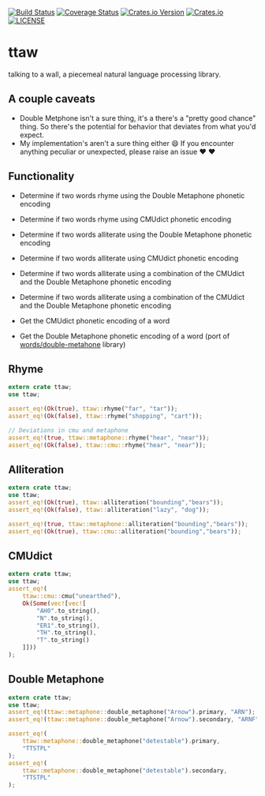 [![Build Status](https://travis-ci.org/shnewto/ttaw.svg?branch=master)](https://travis-ci.org/shnewto/ttaw)
[![Coverage Status](https://coveralls.io/repos/github/shnewto/ttaw/badge.svg?branch=master)](https://coveralls.io/github/shnewto/ttaw?branch=master)
[![Crates.io Version](https://img.shields.io/crates/v/ttaw.svg)](https://crates.io/crates/ttaw)
[![Crates.io](https://img.shields.io/crates/d/ttaw.svg)](https://crates.io/crates/ttaw)
[![LICENSE](https://img.shields.io/badge/license-MIT-blue.svg)](LICENSE)

# ttaw
talking to a wall, a piecemeal natural language processing library.

## A couple caveats
- Double Metphone isn't a sure thing, it's a there's a "pretty good chance" thing. So there's the potential for behavior that deviates from what you'd expect.
- My implementation's aren't a sure thing either :smile: If you encounter anything peculiar or unexpected, please raise an issue :heart: :heart:

## Functionality
- Determine if two words rhyme using the Double Metaphone phonetic encoding
- Determine if two words rhyme using CMUdict phonetic encoding

- Determine if two words alliterate using the Double Metaphone phonetic encoding
- Determine if two words alliterate using CMUdict phonetic encoding

- Determine if two words alliterate using a combination of the CMUdict and the Double Metaphone phonetic encoding
- Determine if two words alliterate using a combination of the CMUdict and the Double Metaphone phonetic encoding

- Get the CMUdict phonetic encoding of a word
- Get the Double Metaphone phonetic encoding of a word (port of [words/double-metahone](https://github.com/words/double-metaphone) library)


## Rhyme
```rust
extern crate ttaw;
use ttaw;

assert_eq!(Ok(true), ttaw::rhyme("far", "tar"));
assert_eq!(Ok(false), ttaw::rhyme("shopping", "cart"));

// Deviations in cmu and metaphone
assert_eq!(true, ttaw::metaphone::rhyme("hear", "near"));
assert_eq!(Ok(false), ttaw::cmu::rhyme("hear", "near"));
```

## Alliteration
```rust
extern crate ttaw;
use ttaw;
assert_eq!(Ok(true), ttaw::alliteration("bounding","bears"));
assert_eq!(Ok(false), ttaw::alliteration("lazy", "dog"));

assert_eq!(true, ttaw::metaphone::alliteration("bounding","bears"));
assert_eq!(Ok(true), ttaw::cmu::alliteration("bounding","bears"));
```


## CMUdict
```rust
extern crate ttaw;
use ttaw;
assert_eq!(
    ttaw::cmu::cmu("unearthed"),
    Ok(Some(vec![vec![
        "AH0".to_string(),
        "N".to_string(),
        "ER1".to_string(),
        "TH".to_string(),
        "T".to_string()
    ]]))
);
```

## Double Metaphone
```rust
extern crate ttaw;
use ttaw;
assert_eq!(ttaw::metaphone::double_metaphone("Arnow").primary, "ARN");
assert_eq!(ttaw::metaphone::double_metaphone("Arnow").secondary, "ARNF");

assert_eq!(
    ttaw::metaphone::double_metaphone("detestable").primary,
    "TTSTPL"
);
assert_eq!(
    ttaw::metaphone::double_metaphone("detestable").secondary,
    "TTSTPL"
);
```
